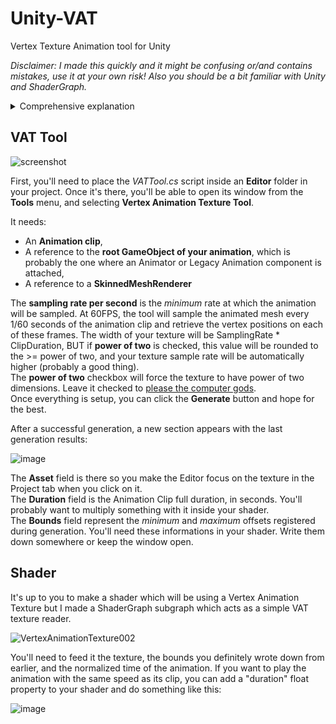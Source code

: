 # Unity-VAT
Vertex Texture Animation tool for Unity


_Disclaimer: I made this quickly and it might be confusing or/and contains mistakes, use it at your own risk! Also you should be a bit familiar with Unity and ShaderGraph._

<details>
  <summary>Comprehensive explanation</summary>  
  
  Usually when a computer is asked to animate a mesh, it goes through a list of bones, moves and rotates them according to our animation, calculates the influence they have on each vertex and finally sets the positions of these vertices, on a per frame basis. This process is called *skinning* and I wouldn’t wish it upon my worst enemy. The **Vertex Animation Texture** technique allows us to provide the positions of these vertices directly to our beloved computer, avoiding the painful sounding skinning process.  
  
  
  The core idea is to retrieve the vertex positions at different frames of our animation, store this data in a texture and let a shader do what it does best, which is reading this texture to animate our mesh. A 3D vector can represent a position or a direction, and is defined by 3 different values, **X**, **Y** and **Z**, for Xight, Yup and Zorward, [but maybe not](https://twitter.com/freyaholmer/status/1325556229410861056). Luckily for us, computer colors also have 3 values definition, **R**ed, **G**reen and **B**lue (it can also have an additional fourth **A**lpha value but we don’t talk about it). A texture roughly being [just a list of colours](https://en.wikipedia.org/wiki/Pixel), we can work with that and store vectors as colors!  
  
  However, it has a some drawbacks and constraints:  
- **Texture size**  
  Because we’re going to store the positions of EVERY vertex of the mesh for EACH frame of the animation clip, the size of the texture is going to be FrameCount x VertexCount. For a 1000 vertices mesh with a 10 seconds animation sampled at 60 FPS, the texture size would be [x=1000, y=60*100] so a cool 1000 x 600 px texture. You’ll probably want it scaled up to the next power of 2 so a 1024 x 1024 px texture. It is comforting to know that [computers, too, have limits](https://www.youtube.com/watch?v=HdtmmHEs9jg), and the current maximum size a modern graphic cards can handle is 16384 x 16384 px, which would allow us to store a 273 seconds animation sampled at 60FPS (16384 / 60) for a 16 384 vertices mesh. However if you’re reading this you’re probably trying to optimize your game and you definitely don’t want textures that big.

    
- **Precision**  
  The **X**, **Y** and **Z** values of a 3D vector can be whatever they want. For example [x=420, y=-69.69, z=666.999]. However, the **R**, **G** and **B** values of a colors are usually between **0** and **1**, so we’ll have to do a little math to convert these values to a usable position (spoiler: lerping between a min and max). As mentioned earlier, computers have their limits and [they’re not good](https://en.wikipedia.org/wiki/Floating-point_arithmetic#Accuracy_problems) at handling gigantic or extremely precise numbers, such as 420.69666999420420. They’ll just stop at one of the decimals and give up. Our theoric color values will probably be something like 0.284758922748294683... and our computer will get discouraged very fast, rounding this value at the furthest decimal it can deal with. Because we’re essentially converting large values to a [0-1] value, we’ll inevitably lose precision, especially with huge models or very subtle animations. You have been warned.
    
- **Batching**  
  Along with 3D vectors (on its X axis), the texture also stores each vertex ID (on its Y axis), so the shader can later "target" each specific vertex. When static batching happens, meshes are combined to form a new huge single one. This leads to two different issues: the vertex count will be much higher than the one we had when creating the texture, and since we retrieved the vertex positions in object space (meaning these positions are relative to the mesh's origin), the positions will be wrong because the new combined mesh has its own single origin, different from the ones of all its source meshes.  
  
    This tool does not store the positions of our vertices, but instead the offsets from their "default" position (when the mesh is not animated). After retrieving the vertex *offsets* for each sampled frame, it remembers the highest and the lowest ones for each axis to establish the "bounds". In the shader, these bounds are lerped with the color values to estimate the "original" offset of the targeted vertex. Say the bounds are [-20, 10], a color.**r** value of 0.5 means the vertex offset from its default position is 5 on the local **X** axis.  
  
  A texture will usually look like this:  
  
  ![example](https://user-images.githubusercontent.com/15387138/187559754-e6a65309-04d5-4df3-85b7-1a7a41b69797.png)  
  
Unbelievably ugly but powerful, this texture is meant to be "read" from left to right. Each row of pixel is a timeline for a specific vertex, and each colum is a different frame.
  
While the VAT technique is very satisfying to setup, it is best used with fairly small or distant meshes with short looping animations. Its power is fully unleashed when you need a lot of these animated meshes in your scene, or for a model with a lot of bones, e.g. a dense low-poly crowd cheering from a distance or the individual crabs from the [annual crab migration on Christmas Island](https://www.youtube.com/watch?v=IbpvWsBpr4E).
This technique can be used in any game engine, I’ll focus on [Unity](https://www.gamesindustry.biz/unity-pens-deal-that-will-aid-us-defense-homeland-security-and-intelligence) since this feature is not built-in, [unlike, say, Unreal Engine](https://www.dictionary.com/e/emoji/face-with-rolling-eyes-emoji/).  
  
  
</details>

## VAT Tool  
![screenshot](https://user-images.githubusercontent.com/15387138/187550115-0fce295d-cfbd-4785-a89b-f8a9dba36301.png)  

First, you'll need to place the _VATTool.cs_ script inside an **Editor** folder in your project. Once it's there, you'll be able to open its window from the **Tools** menu, and selecting **Vertex Animation Texture Tool**.  

It needs:  
- An **Animation clip**,
- A reference to the **root GameObject of your animation**, which is probably the one where an Animator or Legacy Animation component is attached,
- A reference to a **SkinnedMeshRenderer**

The **sampling rate per second** is the *minimum* rate at which the animation will be sampled. At 60FPS, the tool will sample the animated mesh every 1/60 seconds of the animation clip and retrieve the vertex positions on each of these frames. The width of your texture will be SamplingRate * ClipDuration, BUT if **power of two** is checked, this value will be rounded to the >= power of two, and your texture sample rate will be automatically higher (probably a good thing).  
The **power of two** checkbox will force the texture to have power of two dimensions. Leave it checked to [please the computer gods](https://www.intel.com/content/www/us/en/developer/articles/technical/opengl-performance-tips-power-of-two-textures-have-better-performance.html).  
Once everything is setup, you can click the **Generate** button and hope for the best.

After a successful generation, a new section appears with the last generation results:  

![image](https://user-images.githubusercontent.com/15387138/187556950-6a54c028-004d-400d-90df-438b001e57d7.png)

The **Asset** field is there so you make the Editor focus on the texture in the Project tab when you click on it.  
The **Duration** field is the Animation Clip full duration, in seconds. You'll probably want to multiply something with it inside your shader.  
The **Bounds** field represent the *minimum* and *maximum* offsets registered during generation. You'll need these informations in your shader.
Write them down somewhere or keep the window open.

## Shader
It's up to you to make a shader which will be using a Vertex Animation Texture but I made a ShaderGraph subgraph which acts as a simple VAT texture reader.  

![VertexAnimationTexture002](https://user-images.githubusercontent.com/15387138/187561456-97483cb7-3ff3-4dbf-bc63-15578af6440f.png)  

You'll need to feed it the texture, the bounds you definitely wrote down from earlier, and the normalized time of the animation. If you want to play the animation with the same speed as its clip, you can add a "duration" float property to your shader and do something like this:  

![image](https://user-images.githubusercontent.com/15387138/187562750-1ba9c784-e3bc-4eeb-8d4a-050bdc31daec.png) 
 


